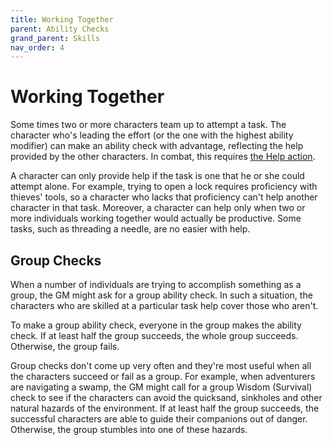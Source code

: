 ```yaml
---
title: Working Together
parent: Ability Checks
grand_parent: Skills
nav_order: 4
---
```


# Working Together
Some times two or more characters team up to attempt a task. The character who's leading the effort (or the one with the highest ability modifier) can make an ability check with advantage, reflecting the help provided by the other characters. In combat, this requires [the Help action](https://stormchaserroleplaying.com/stormchaserRPG/Combat/ActionsinCombat/Help/).

A character can only provide help if the task is one that he or she could attempt alone. For example, trying to open a lock requires proficiency with thieves' tools, so a character who lacks that proficiency can't help another character in that task. Moreover, a character can help only when two or more individuals working together would actually be productive. Some tasks, such as threading a needle, are no easier with help.

## Group Checks
When a number of individuals are trying to accomplish something as a group, the GM might ask for a group ability check. In such a situation, the characters who are
skilled at a particular task help cover those who aren't.

To make a group ability check, everyone in the group makes the ability check. If at least half the group succeeds, the whole group succeeds. Otherwise, the group fails.

Group checks don't come up very often and they're most useful when all the characters succeed or fail as a group. For example, when adventurers are navigating a swamp, the GM might call for a group Wisdom (Survival) check to see if the characters can avoid the quicksand, sinkholes and other natural hazards of the environment. If at least half the group succeeds, the successful characters are able to guide their companions out of danger. Otherwise, the group stumbles into one of these hazards.
